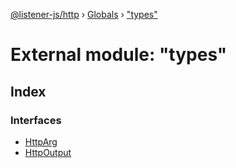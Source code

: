 [@listener-js/http](../README.md) › [Globals](../globals.md) › ["types"](_types_.md)

# External module: "types"

## Index

### Interfaces

* [HttpArg](../interfaces/_types_.httparg.md)
* [HttpOutput](../interfaces/_types_.httpoutput.md)
